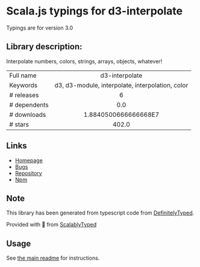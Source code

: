 
# Scala.js typings for d3-interpolate

Typings are for version 3.0

## Library description:
Interpolate numbers, colors, strings, arrays, objects, whatever!

|                    |                 |
| ------------------ | :-------------: |
| Full name          | d3-interpolate |
| Keywords           | d3, d3-module, interpolate, interpolation, color |
| # releases         | 6 |
| # dependents       | 0.0 |
| # downloads        | 1.8840500666666668E7 |
| # stars            | 402.0 |

## Links
- [Homepage](https://d3js.org/d3-interpolate/)
- [Bugs](https://github.com/d3/d3-interpolate/issues)
- [Repository](https://github.com/d3/d3-interpolate)
- [Npm](https://www.npmjs.com/package/d3-interpolate)
    


## Note
This library has been generated from typescript code from [DefinitelyTyped](https://definitelytyped.org).

Provided with :purple_heart: from [ScalablyTyped](https://github.com/oyvindberg/ScalablyTyped)

## Usage
See [the main readme](../../readme.md) for instructions.


